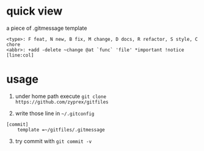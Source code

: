 # quick view

a piece of .gitmessage template

```
<type>: F feat, N new, B fix, M change, D docs, R refactor, S style, C chore
<abbr>: +add -delete ~change @at `func` 'file' *important !notice [line:col]
```

# usage

1. under home path execute `git clone https://github.com/zyprex/gitfiles`

2. write those line in `~/.gitconfig`

```
[commit]
    template =~/gitfiles/.gitmessage
```

3. try commit with `git commit -v`

